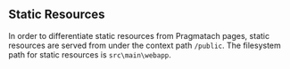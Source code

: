 Static Resources
------------------------

In order to differentiate static resources from Pragmatach pages, static resources are served from under the context path `/public`.  The filesystem path for static resources is `src\main\webapp`.